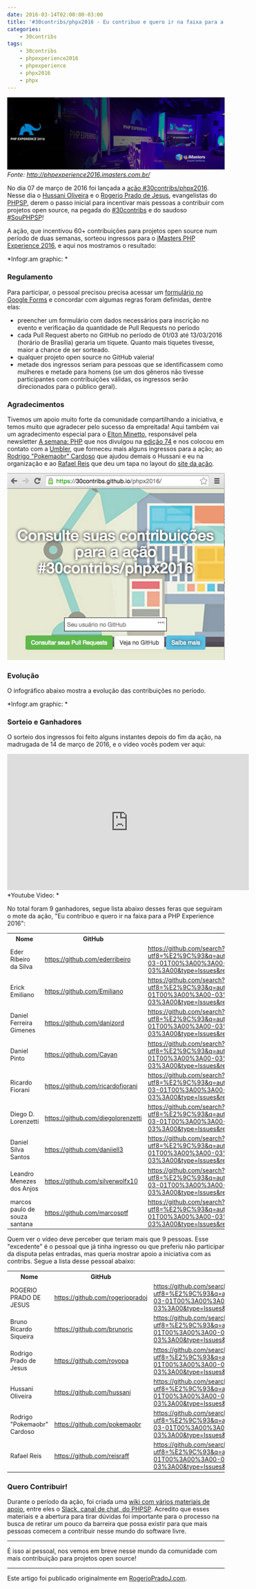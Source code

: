 ```yaml
---
date: 2016-03-14T02:00:00-03:00
title: '#30contribs/phpx2016 - Eu contribuo e quero ir na faixa para a PHP Experience 2016'
categories:
    - 30contribs
tags:
    - 30contribs
    - phpexperience2016
    - phpexperience
    - phpx2016
    - phpx
---
```


![PHP Experience capa](assets/images/2016/03/phpexperience-capa.jpg)
*Fonte: <http://phpexperience2016.imasters.com.br/>*

No dia 07 de março de 2016 foi lançada a [ação #30contribs/phpx2016](](https://30contribs.github.io/phpx2016/)). Nesse dia o [Hussani Oliveira](https://github.com/hussani) e o [Rogerio Prado de Jesus](https://rogeriopradoj.com/), evangelistas do [PHPSP](http://phpsp.org.br/), derem o passo inicial para incentivar mais pessoas a contribuir com projetos open source, na pegada do [#30contribs](https://rogeriopradoj.com/2015/06/24/30contribs-cheguei-nos-30-e-quero-de-presente-pull-requests-e-contribuicoes-para-projetos-open-source-e-da-comunidade/) e do saudoso [#SouPHPSP](https://rogeriopradoj.com/2011/11/30/sou-phpsp-e-contribuo-com-projetos-open-source/)!

A ação, que incentivou 60+ contribuições para projetos open source num período de duas semanas, sorteou ingressos para o [iMasters PHP Experience 2016](http://phpexperience2016.imasters.com.br/), e aqui nos mostramos o resultado:

<div class="infogram-embed" data-id="30contribsphpx20166" data-type="interactive" data-title="#30contribs/phpx2016"></div><script>!function(e,t,n,s){var i="InfogramEmbeds",o=e.getElementsByTagName(t),d=o[0],a=/^http:/.test(e.location)?"http:":"https:";if(/^\/{2}/.test(s)&&(s=a+s),window[i]&&window[i].initialized)window[i].process&&window[i].process();else if(!e.getElementById(n)){var r=e.createElement(t);r.async=1,r.id=n,r.src=s,d.parentNode.insertBefore(r,d)}}(document,"script","infogram-async","//e.infogr.am/js/dist/embed-loader-min.js");</script>
*Infogr.am graphic: <https://infogr.am/30contribsphpx20166>*

### Regulamento

Para participar, o pessoal precisou precisa acessar um [formulário no Google Forms](http://bit.ly/30contribs-phpx) e concordar com algumas regras foram definidas, dentre elas:

- preencher um formulário com dados necessários para inscrição no evento e verificação da quantidade de Pull Requests no período
- cada Pull Request aberto no GitHub no período de 01/03 até 13/03/2016 (horário de Brasília) geraria um tíquete. Quanto mais tíquetes tivesse, maior a chance de ser sorteado.
- qualquer projeto open source no GitHub valeria!
- metade dos ingressos seriam para pessoas que se identificassem como mulheres e metade para homens (se um dos gêneros não tivesse participantes com contribuições válidas, os ingressos serão direcionados para o público geral).

### Agradecimentos

Tivemos um apoio muito forte da comunidade compartilhando a iniciativa, e temos muito que agradecer pelo sucesso da empreitada! Aqui também vai um agradecimento especial para o [Elton Minetto](http://eltonminetto.net/), responsável pela newsletter [A semana: PHP](http://www.asemanaphp.com.br/) que nos divulgou na [edição 74](http://www.asemanaphp.com.br/edicoes/edicao74.html) e nos colocou em contato com a [Umbler](https://www.umbler.com/br), que forneceu mais alguns ingressos para a ação; ao [Rodrigo "Pokemaobr" Cardoso](https://github.com/pokemaobr) que ajudou demais o Hussani e eu na organização e ao [Rafael Reis](https://reisraff.github.io/dist/#!/home) que deu um tapa no layout do [site da ação](https://30contribs.github.io/phpx2016/).

![Página da ação #30contribs/phpx2016](assets/images/2016/03/30contribs_phpx2016.png)

### Evolução

O infográfico abaixo mostra a evolução das contribuições no período.

<div class="infogram-embed" data-id="30contribsphpx2016" data-type="interactive" data-title="30contribs/phpx2016"></div><script>!function(e,t,n,s){var i="InfogramEmbeds",o=e.getElementsByTagName(t),d=o[0],a=/^http:/.test(e.location)?"http:":"https:";if(/^\/{2}/.test(s)&&(s=a+s),window[i]&&window[i].initialized)window[i].process&&window[i].process();else if(!e.getElementById(n)){var r=e.createElement(t);r.async=1,r.id=n,r.src=s,d.parentNode.insertBefore(r,d)}}(document,"script","infogram-async","//e.infogr.am/js/dist/embed-loader-min.js");</script>
*Infogr.am graphic: <https://infogr.am/30contribsphpx2016>*

### Sorteio e Ganhadores

O sorteio dos ingressos foi feito alguns instantes depois do fim da ação, na madrugada de 14 de março de 2016, e o vídeo vocês podem ver aqui:

<iframe width="560" height="315" src="https://www.youtube.com/embed/UhH_9-9cvP4" frameborder="0" allowfullscreen></iframe>
*Youtube Video: <https://www.youtube.com/watch?v=UhH_9-9cvP4>*

No total foram 9 ganhadores, segue lista abaixo desses feras que seguiram o mote da ação, "Eu contribuo e quero ir na faixa para a PHP Experience 2016":

<div class="table-responsive">
<table class="table table-condensed table-bordered table-hover">
  <tr>
    <th>Nome</th>
    <th>GitHub</th>
    <th>Url para contribs</th>
  </tr>
  <tr>
    <td>Eder Ribeiro da Silva</td>
    <td><a href="https://github.com/ederribeiro">https://github.com/ederribeiro</a></td>
    <td><a href="https://github.com/search?utf8=%E2%9C%93&amp;q=author%3Aederribeiro+type%3Apr+created%3A2016-03-01T00%3A00%3A00-03%3A00..2016-03-11T23%3A59%3A59-03%3A00&amp;type=Issues&amp;ref=searchresults">https://github.com/search?utf8=%E2%9C%93&amp;q=author%3Aederribeiro+type%3Apr+created%3A2016-03-01T00%3A00%3A00-03%3A00..2016-03-11T23%3A59%3A59-03%3A00&amp;type=Issues&amp;ref=searchresults</a></td>
  </tr>
  <tr>
    <td>Erick Emiliano</td>
    <td><a href="https://github.com/Emiliano">https://github.com/Emiliano</a></td>
    <td><a href="https://github.com/search?utf8=%E2%9C%93&amp;q=author%3AEmiliano+type%3Apr+created%3A2016-03-01T00%3A00%3A00-03%3A00..2016-03-11T23%3A59%3A59-03%3A00&amp;type=Issues&amp;ref=searchresults">https://github.com/search?utf8=%E2%9C%93&amp;q=author%3AEmiliano+type%3Apr+created%3A2016-03-01T00%3A00%3A00-03%3A00..2016-03-11T23%3A59%3A59-03%3A00&amp;type=Issues&amp;ref=searchresults</a></td>
  </tr>
  <tr>
    <td>Daniel Ferreira Gimenes</td>
    <td><a href="https://github.com/danizord">https://github.com/danizord</a></td>
    <td><a href="https://github.com/search?utf8=%E2%9C%93&amp;q=author%3Adanizord+type%3Apr+created%3A2016-03-01T00%3A00%3A00-03%3A00..2016-03-11T23%3A59%3A59-03%3A00&amp;type=Issues&amp;ref=searchresults">https://github.com/search?utf8=%E2%9C%93&amp;q=author%3Adanizord+type%3Apr+created%3A2016-03-01T00%3A00%3A00-03%3A00..2016-03-11T23%3A59%3A59-03%3A00&amp;type=Issues&amp;ref=searchresults</a></td>
  </tr>
  <tr>
    <td>Daniel Pinto</td>
    <td><a href="https://github.com/Cayan">https://github.com/Cayan</a></td>
    <td><a href="https://github.com/search?utf8=%E2%9C%93&amp;q=author%3ACayan+type%3Apr+created%3A2016-03-01T00%3A00%3A00-03%3A00..2016-03-11T23%3A59%3A59-03%3A00&amp;type=Issues&amp;ref=searchresults">https://github.com/search?utf8=%E2%9C%93&amp;q=author%3ACayan+type%3Apr+created%3A2016-03-01T00%3A00%3A00-03%3A00..2016-03-11T23%3A59%3A59-03%3A00&amp;type=Issues&amp;ref=searchresults</a></td>
  </tr>
  <tr>
    <td>Ricardo Fiorani</td>
    <td><a href="https://github.com/ricardofiorani">https://github.com/ricardofiorani</a></td>
    <td><a href="https://github.com/search?utf8=%E2%9C%93&amp;q=author%3Aricardofiorani+type%3Apr+created%3A2016-03-01T00%3A00%3A00-03%3A00..2016-03-11T23%3A59%3A59-03%3A00&amp;type=Issues&amp;ref=searchresults">https://github.com/search?utf8=%E2%9C%93&amp;q=author%3Aricardofiorani+type%3Apr+created%3A2016-03-01T00%3A00%3A00-03%3A00..2016-03-11T23%3A59%3A59-03%3A00&amp;type=Issues&amp;ref=searchresults</a></td>
  </tr>
  <tr>
    <td>Diego D. Lorenzetti</td>
    <td><a href="https://github.com/diegolorenzetti">https://github.com/diegolorenzetti</a></td>
    <td><a href="https://github.com/search?utf8=%E2%9C%93&amp;q=author%3Adiegolorenzetti+type%3Apr+created%3A2016-03-01T00%3A00%3A00-03%3A00..2016-03-11T23%3A59%3A59-03%3A00&amp;type=Issues&amp;ref=searchresults">https://github.com/search?utf8=%E2%9C%93&amp;q=author%3Adiegolorenzetti+type%3Apr+created%3A2016-03-01T00%3A00%3A00-03%3A00..2016-03-11T23%3A59%3A59-03%3A00&amp;type=Issues&amp;ref=searchresults</a></td>
  </tr>
  <tr>
    <td>Daniel Silva Santos</td>
    <td><a href="https://github.com/daniiell3">https://github.com/daniiell3</a></td>
    <td><a href="https://github.com/search?utf8=%E2%9C%93&amp;q=author%3Adaniiell3+type%3Apr+created%3A2016-03-01T00%3A00%3A00-03%3A00..2016-03-11T23%3A59%3A59-03%3A00&amp;type=Issues&amp;ref=searchresults">https://github.com/search?utf8=%E2%9C%93&amp;q=author%3Adaniiell3+type%3Apr+created%3A2016-03-01T00%3A00%3A00-03%3A00..2016-03-11T23%3A59%3A59-03%3A00&amp;type=Issues&amp;ref=searchresults</a></td>
  </tr>
  <tr>
    <td>Leandro Menezes dos Anjos</td>
    <td><a href="https://github.com/silverwolfx10">https://github.com/silverwolfx10</a></td>
    <td><a href="https://github.com/search?utf8=%E2%9C%93&amp;q=author%3Asilverwolfx10+type%3Apr+created%3A2016-03-01T00%3A00%3A00-03%3A00..2016-03-11T23%3A59%3A59-03%3A00&amp;type=Issues&amp;ref=searchresults">https://github.com/search?utf8=%E2%9C%93&amp;q=author%3Asilverwolfx10+type%3Apr+created%3A2016-03-01T00%3A00%3A00-03%3A00..2016-03-11T23%3A59%3A59-03%3A00&amp;type=Issues&amp;ref=searchresults</a></td>
  </tr>
  <tr>
    <td>marcos paulo de souza santana</td>
    <td><a href="https://github.com/marcosptf">https://github.com/marcosptf</a></td>
    <td><a href="https://github.com/search?utf8=%E2%9C%93&amp;q=author%3Amarcosptf+type%3Apr+created%3A2016-03-01T00%3A00%3A00-03%3A00..2016-03-11T23%3A59%3A59-03%3A00&amp;type=Issues&amp;ref=searchresults">https://github.com/search?utf8=%E2%9C%93&amp;q=author%3Amarcosptf+type%3Apr+created%3A2016-03-01T00%3A00%3A00-03%3A00..2016-03-11T23%3A59%3A59-03%3A00&amp;type=Issues&amp;ref=searchresults</a></td>
  </tr>
</table>
</div>

Quem ver o vídeo deve perceber que teriam mais que 9 pessoas. Esse "excedente" é o pessoal que já tinha ingresso ou que preferiu não participar da disputa pelas entradas, mas queria mostrar apoio a iniciativa com as contribs. Segue a lista desse pessoal abaixo:

<div class="table-responsive">
<table class="table table-condensed table-bordered table-hover">
  <tr>
    <th>Nome</th>
    <th>GitHub</th>
    <th>Url para contribs</th>
  </tr>
  <tr>
    <td>ROGERIO PRADO DE JESUS</td>
    <td><a href="https://github.com/rogeriopradoj">https://github.com/rogeriopradoj</a></td>
    <td><a href="https://github.com/search?utf8=%E2%9C%93&amp;q=author%3Arogeriopradoj+type%3Apr+created%3A2016-03-01T00%3A00%3A00-03%3A00..2016-03-11T23%3A59%3A59-03%3A00&amp;type=Issues&amp;ref=searchresults">https://github.com/search?utf8=%E2%9C%93&amp;q=author%3Arogeriopradoj+type%3Apr+created%3A2016-03-01T00%3A00%3A00-03%3A00..2016-03-11T23%3A59%3A59-03%3A00&amp;type=Issues&amp;ref=searchresults</a></td>
  </tr>
  <tr>
    <td>Bruno Ricardo Siqueira</td>
    <td><a href="https://github.com/brunoric">https://github.com/brunoric</a></td>
    <td><a href="https://github.com/search?utf8=%E2%9C%93&amp;q=author%3Abrunoric+type%3Apr+created%3A2016-03-01T00%3A00%3A00-03%3A00..2016-03-11T23%3A59%3A59-03%3A00&amp;type=Issues&amp;ref=searchresults">https://github.com/search?utf8=%E2%9C%93&amp;q=author%3Abrunoric+type%3Apr+created%3A2016-03-01T00%3A00%3A00-03%3A00..2016-03-11T23%3A59%3A59-03%3A00&amp;type=Issues&amp;ref=searchresults</a></td>
  </tr>
  <tr>
    <td>Rodrigo Prado de Jesus</td>
    <td><a href="https://github.com/royopa">https://github.com/royopa</a></td>
    <td><a href="https://github.com/search?utf8=%E2%9C%93&amp;q=author%3Aroyopa+type%3Apr+created%3A2016-03-01T00%3A00%3A00-03%3A00..2016-03-11T23%3A59%3A59-03%3A00&amp;type=Issues&amp;ref=searchresults">https://github.com/search?utf8=%E2%9C%93&amp;q=author%3Aroyopa+type%3Apr+created%3A2016-03-01T00%3A00%3A00-03%3A00..2016-03-11T23%3A59%3A59-03%3A00&amp;type=Issues&amp;ref=searchresults</a></td>
  </tr>
  <tr>
    <td>Hussani Oliveira</td>
    <td><a href="https://github.com/hussani">https://github.com/hussani</a></td>
    <td><a href="https://github.com/search?utf8=%E2%9C%93&amp;q=author%3Ahussani+type%3Apr+created%3A2016-03-01T00%3A00%3A00-03%3A00..2016-03-11T23%3A59%3A59-03%3A00&amp;type=Issues&amp;ref=searchresults">https://github.com/search?utf8=%E2%9C%93&amp;q=author%3Ahussani+type%3Apr+created%3A2016-03-01T00%3A00%3A00-03%3A00..2016-03-11T23%3A59%3A59-03%3A00&amp;type=Issues&amp;ref=searchresults</a></td>
  </tr>
  <tr>
    <td>Rodrigo "Pokemaobr" Cardoso</td>
    <td><a href="https://github.com/pokemaobr">https://github.com/pokemaobr</a></td>
    <td><a href="https://github.com/search?utf8=%E2%9C%93&amp;q=author%3Apokemaobr+type%3Apr+created%3A2016-03-01T00%3A00%3A00-03%3A00..2016-03-11T23%3A59%3A59-03%3A00&amp;type=Issues&amp;ref=searchresults">https://github.com/search?utf8=%E2%9C%93&amp;q=author%3Apokemaobr+type%3Apr+created%3A2016-03-01T00%3A00%3A00-03%3A00..2016-03-11T23%3A59%3A59-03%3A00&amp;type=Issues&amp;ref=searchresults</a></td>
  </tr>
  <tr>
    <td>Rafael Reis</td>
    <td><a href="https://github.com/reisraff">https://github.com/reisraff</a></td>
    <td><a href="https://github.com/search?utf8=%E2%9C%93&amp;q=author%3Areisraff+type%3Apr+created%3A2016-03-01T00%3A00%3A00-03%3A00..2016-03-11T23%3A59%3A59-03%3A00&amp;type=Issues&amp;ref=searchresults">https://github.com/search?utf8=%E2%9C%93&amp;q=author%3Areisraff+type%3Apr+created%3A2016-03-01T00%3A00%3A00-03%3A00..2016-03-11T23%3A59%3A59-03%3A00&amp;type=Issues&amp;ref=searchresults</a></td>
  </tr>
</table>
</div>

### Quero Contribuir!

Durante o período da ação, foi criada uma [wiki com vários materiais de apoio](), entre eles o [Slack, canal de chat, do PHPSP](http://phpsp.org.br/slack/). Acredito que esses materiais e a abertura para tirar dúvidas foi importante para o processo na busca de retirar um pouco da barreira que possa existir para que mais pessoas comecem a contribuir nesse mundo do software livre.

---

É isso aí pessoal, nos vemos em breve nesse mundo da comunidade com mais contribuição para projetos open source!

---

Este artigo foi publicado originalmente em [RogerioPradoJ.com](http://rogeriopradoj.com/).
